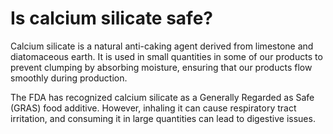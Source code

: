 # Is calcium silicate safe?

Calcium silicate is a natural anti-caking agent derived from limestone and diatomaceous earth. It is used in small quantities in some of our products to prevent clumping by absorbing moisture, ensuring that our products flow smoothly during production. 

The FDA has recognized calcium silicate as a Generally Regarded as Safe (GRAS) food additive. However, inhaling it can cause respiratory tract irritation, and consuming it in large quantities can lead to digestive issues.